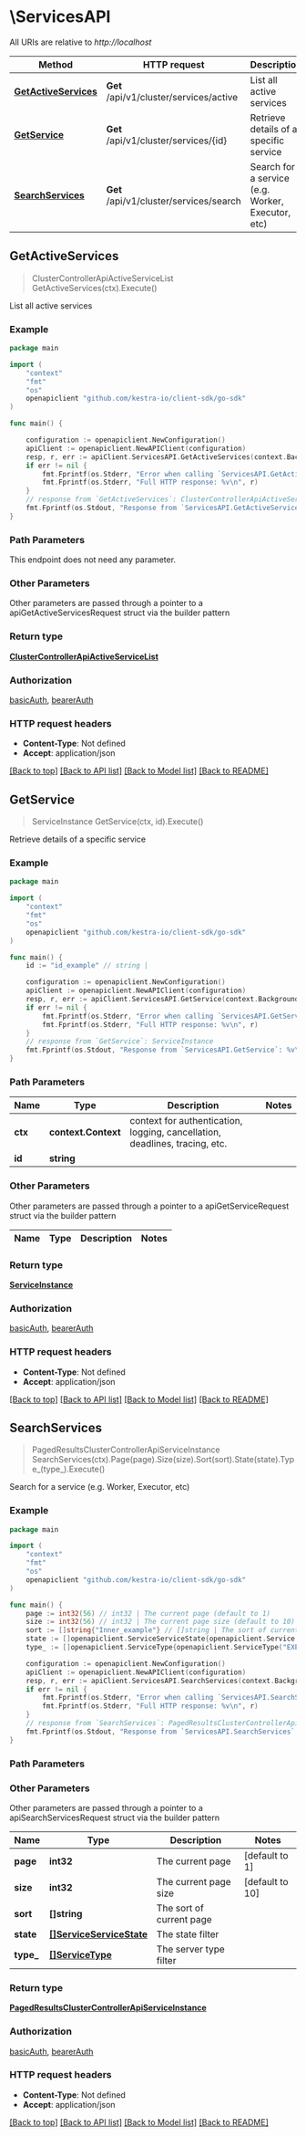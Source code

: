 # \ServicesAPI

All URIs are relative to *http://localhost*

Method | HTTP request | Description
------------- | ------------- | -------------
[**GetActiveServices**](ServicesAPI.md#GetActiveServices) | **Get** /api/v1/cluster/services/active | List all active services
[**GetService**](ServicesAPI.md#GetService) | **Get** /api/v1/cluster/services/{id} | Retrieve details of a specific service
[**SearchServices**](ServicesAPI.md#SearchServices) | **Get** /api/v1/cluster/services/search | Search for a service (e.g. Worker, Executor, etc)



## GetActiveServices

> ClusterControllerApiActiveServiceList GetActiveServices(ctx).Execute()

List all active services



### Example

```go
package main

import (
	"context"
	"fmt"
	"os"
	openapiclient "github.com/kestra-io/client-sdk/go-sdk"
)

func main() {

	configuration := openapiclient.NewConfiguration()
	apiClient := openapiclient.NewAPIClient(configuration)
	resp, r, err := apiClient.ServicesAPI.GetActiveServices(context.Background()).Execute()
	if err != nil {
		fmt.Fprintf(os.Stderr, "Error when calling `ServicesAPI.GetActiveServices``: %v\n", err)
		fmt.Fprintf(os.Stderr, "Full HTTP response: %v\n", r)
	}
	// response from `GetActiveServices`: ClusterControllerApiActiveServiceList
	fmt.Fprintf(os.Stdout, "Response from `ServicesAPI.GetActiveServices`: %v\n", resp)
}
```

### Path Parameters

This endpoint does not need any parameter.

### Other Parameters

Other parameters are passed through a pointer to a apiGetActiveServicesRequest struct via the builder pattern


### Return type

[**ClusterControllerApiActiveServiceList**](ClusterControllerApiActiveServiceList.md)

### Authorization

[basicAuth](../README.md#basicAuth), [bearerAuth](../README.md#bearerAuth)

### HTTP request headers

- **Content-Type**: Not defined
- **Accept**: application/json

[[Back to top]](#) [[Back to API list]](../README.md#documentation-for-api-endpoints)
[[Back to Model list]](../README.md#documentation-for-models)
[[Back to README]](../README.md)


## GetService

> ServiceInstance GetService(ctx, id).Execute()

Retrieve details of a specific service



### Example

```go
package main

import (
	"context"
	"fmt"
	"os"
	openapiclient "github.com/kestra-io/client-sdk/go-sdk"
)

func main() {
	id := "id_example" // string | 

	configuration := openapiclient.NewConfiguration()
	apiClient := openapiclient.NewAPIClient(configuration)
	resp, r, err := apiClient.ServicesAPI.GetService(context.Background(), id).Execute()
	if err != nil {
		fmt.Fprintf(os.Stderr, "Error when calling `ServicesAPI.GetService``: %v\n", err)
		fmt.Fprintf(os.Stderr, "Full HTTP response: %v\n", r)
	}
	// response from `GetService`: ServiceInstance
	fmt.Fprintf(os.Stdout, "Response from `ServicesAPI.GetService`: %v\n", resp)
}
```

### Path Parameters


Name | Type | Description  | Notes
------------- | ------------- | ------------- | -------------
**ctx** | **context.Context** | context for authentication, logging, cancellation, deadlines, tracing, etc.
**id** | **string** |  | 

### Other Parameters

Other parameters are passed through a pointer to a apiGetServiceRequest struct via the builder pattern


Name | Type | Description  | Notes
------------- | ------------- | ------------- | -------------


### Return type

[**ServiceInstance**](ServiceInstance.md)

### Authorization

[basicAuth](../README.md#basicAuth), [bearerAuth](../README.md#bearerAuth)

### HTTP request headers

- **Content-Type**: Not defined
- **Accept**: application/json

[[Back to top]](#) [[Back to API list]](../README.md#documentation-for-api-endpoints)
[[Back to Model list]](../README.md#documentation-for-models)
[[Back to README]](../README.md)


## SearchServices

> PagedResultsClusterControllerApiServiceInstance SearchServices(ctx).Page(page).Size(size).Sort(sort).State(state).Type_(type_).Execute()

Search for a service (e.g. Worker, Executor, etc)



### Example

```go
package main

import (
	"context"
	"fmt"
	"os"
	openapiclient "github.com/kestra-io/client-sdk/go-sdk"
)

func main() {
	page := int32(56) // int32 | The current page (default to 1)
	size := int32(56) // int32 | The current page size (default to 10)
	sort := []string{"Inner_example"} // []string | The sort of current page (optional)
	state := []openapiclient.ServiceServiceState{openapiclient.Service.ServiceState("CREATED")} // []ServiceServiceState | The state filter (optional)
	type_ := []openapiclient.ServiceType{openapiclient.ServiceType("EXECUTOR")} // []ServiceType | The server type filter (optional)

	configuration := openapiclient.NewConfiguration()
	apiClient := openapiclient.NewAPIClient(configuration)
	resp, r, err := apiClient.ServicesAPI.SearchServices(context.Background()).Page(page).Size(size).Sort(sort).State(state).Type_(type_).Execute()
	if err != nil {
		fmt.Fprintf(os.Stderr, "Error when calling `ServicesAPI.SearchServices``: %v\n", err)
		fmt.Fprintf(os.Stderr, "Full HTTP response: %v\n", r)
	}
	// response from `SearchServices`: PagedResultsClusterControllerApiServiceInstance
	fmt.Fprintf(os.Stdout, "Response from `ServicesAPI.SearchServices`: %v\n", resp)
}
```

### Path Parameters



### Other Parameters

Other parameters are passed through a pointer to a apiSearchServicesRequest struct via the builder pattern


Name | Type | Description  | Notes
------------- | ------------- | ------------- | -------------
 **page** | **int32** | The current page | [default to 1]
 **size** | **int32** | The current page size | [default to 10]
 **sort** | **[]string** | The sort of current page | 
 **state** | [**[]ServiceServiceState**](ServiceServiceState.md) | The state filter | 
 **type_** | [**[]ServiceType**](ServiceType.md) | The server type filter | 

### Return type

[**PagedResultsClusterControllerApiServiceInstance**](PagedResultsClusterControllerApiServiceInstance.md)

### Authorization

[basicAuth](../README.md#basicAuth), [bearerAuth](../README.md#bearerAuth)

### HTTP request headers

- **Content-Type**: Not defined
- **Accept**: application/json

[[Back to top]](#) [[Back to API list]](../README.md#documentation-for-api-endpoints)
[[Back to Model list]](../README.md#documentation-for-models)
[[Back to README]](../README.md)

